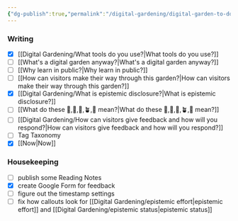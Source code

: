 ```yaml
---
{"dg-publish":true,"permalink":"/digital-gardening/digital-garden-to-do-list/","created":"2024-07-21T20:27:34.920+08:00","updated":"2024-07-29T10:21:50.894+08:00"}
---
```


### Writing
- [x] [[Digital Gardening/What tools do you use?\|What tools do you use?]]
- [ ] [[What's a digital garden anyway?\|What's a digital garden anyway?]]
- [ ] [[Why learn in public?\|Why learn in public?]]
- [ ] [[How can visitors make their way through this garden?\|How can visitors make their way through this garden?]]
- [x] [[Digital Gardening/What is epistemic disclosure?\|What is epistemic disclosure?]]
- [ ] [[What do these 🫚,🫛,🌱,🪴,🌳 mean?\|What do these 🫚,🫛,🌱,🪴,🌳 mean?]]
- [ ] [[Digital Gardening/How can visitors give feedback and how will you respond?\|How can visitors give feedback and how will you respond?]]
- [ ] Tag Taxonomy
- [x] [[Now\|Now]]

### Housekeeping
- [ ] publish some Reading Notes
- [x] create Google Form for feedback
- [ ] figure out the timestamp settings
- [ ] fix how callouts look for [[Digital Gardening/epistemic effort\|epistemic effort]] and [[Digital Gardening/epistemic status\|epistemic status]]